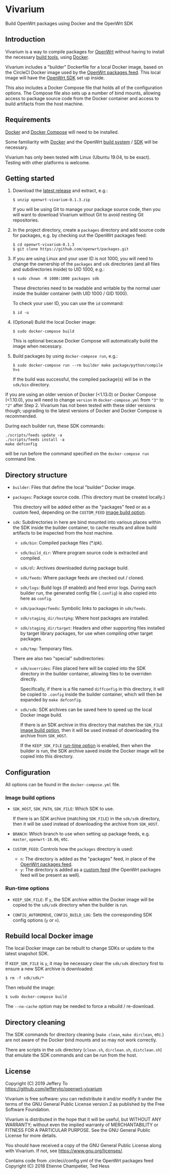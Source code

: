 # Vivarium

Build OpenWrt packages using Docker and the OpenWrt SDK

## Introduction

Vivarium is a way to compile packages for [OpenWrt] without having to
install the necessary [build tools][OpenWrt build system install], using
[Docker].

Vivarium includes a "builder" Dockerfile for a local Docker image, based
on the CircleCI Docker image used by the [OpenWrt packages feed]. This
local image will have the [OpenWrt SDK] set up inside.

This also includes a Docker Compose file that holds all of the
configuration options. The Compose file also sets up a number of bind
mounts, allowing access to package source code from the Docker container
and access to build artifacts from the host machine.

[OpenWrt]: https://openwrt.org/
[OpenWrt build system install]: https://openwrt.org/docs/guide-developer/build-system/install-buildsystem
[Docker]: https://www.docker.com/
[OpenWrt packages feed]: https://github.com/openwrt/packages
[OpenWrt SDK]: https://openwrt.org/docs/guide-developer/using_the_sdk

## Requirements

[Docker][Docker install] and [Docker Compose][Docker Compose install]
will need to be installed.

Some familiarity with [Docker][Docker get started] and the OpenWrt
[build system][OpenWrt build system usage] / [SDK][OpenWrt SDK] will be
necessary.

Vivarium has only been tested with Linux (Ubuntu 19.04, to be exact).
Testing with other platforms is welcome.

[Docker install]: https://docs.docker.com/install/#supported-platforms
[Docker Compose install]: https://docs.docker.com/compose/install/
[Docker get started]: https://docs.docker.com/get-started/
[Openwrt build system usage]: https://openwrt.org/docs/guide-developer/build-system/use-buildsystem

## Getting started

1.  Download the [latest release][Vivarium latest release] and extract,
    e.g.:

        $ unzip openwrt-vivarium-0.1.3.zip

    If you will be using Git to manage your package source code, then
    you will want to download Vivarium without Git to avoid nesting Git
    repositories.

2.  In the project directory, create a `packages` directory and add
    source code for packages, e.g. by checking out the OpenWrt packages
    feed:

        $ cd openwrt-vivarium-0.1.3
        $ git clone https://github.com/openwrt/packages.git

3.  If you are using Linux and your user ID is not 1000, you will need
    to change the ownership of the `packages` and `sdk` directories (and
    all files and subdirectories inside) to UID 1000, e.g.:

        $ sudo chown -R 1000:1000 packages sdk

    These directories need to be readable and writable by the normal
    user inside the builder container (with UID 1000 / GID 1000).

    To check your user ID, you can use the `id` command:

        $ id -u

4.  (Optional) Build the local Docker image:

        $ sudo docker-compose build

    This is optional because Docker Compose will automatically build
    the image when necessary.

5.  Build packages by using `docker-compose run`, e.g.:

        $ sudo docker-compose run --rm builder make package/python/compile V=s

    If the build was successful, the compiled package(s) will be in the
    `sdk/bin` directory.

If you are using an older version of Docker (<1.13.0) or Docker Compose
(<1.10.0), you will need to change `version` in `docker-compose.yml`
from `"3"` to `"2"` after Step 2. Vivarium has not been tested with
these older versions though; upgrading to the latest versions of Docker
and Docker Compose is recommended.

During each builder run, these SDK commands:

    ./scripts/feeds update -a
    ./scripts/feeds install -a
    make defconfig

will be run before the command specified on the `docker-compose run`
command line.

[Vivarium latest release]: https://github.com/jefferyto/openwrt-vivarium/releases/latest

## Directory structure

*   `builder`: Files that define the local "builder" Docker image.

*   `packages`: Package source code. (This directory must be created
    locally.)

    This directory will be added either as the "packages" feed or as a
    custom feed, depending on the `CUSTOM_FEED` [image build
    option](#image-build-options).

*   `sdk`: Subdirectories in here are bind mounted into various places
    within the SDK inside the builder container, to cache results and
    allow build artifacts to be inspected from the host machine.

    *   `sdk/bin`: Compiled package files (*.ipk).

    *   `sdk/build_dir`: Where program source code is extracted and
        compiled.

    *   `sdk/dl`: Archives downloaded during package build.

    *   `sdk/feeds`: Where package feeds are checked out / cloned.

    *   `sdk/logs`: Build logs (if enabled) and feed error logs. During
        each builder run, the generated config file (`.config`) is also
        copied into here as `config`.

    *   `sdk/package/feeds`: Symbolic links to packages in `sdk/feeds`.

    *   `sdk/staging_dir/hostpkg`: Where host packages are installed.

    *   `sdk/staging_dir/target`: Headers and other supporting files
        installed by target library packages, for use when compiling
        other target packages.

    *   `sdk/tmp`: Temporary files.

    There are also two "special" subdirectories:

    *   `sdk/overrides`: Files placed here will be copied into the SDK
        directory in the builder container, allowing files to be
        overriden directly.

        Specifically, if there is a file named `diffconfig` in this
        directory, it will be copied to `.config` inside the builder
        container, which will then be expanded by `make defconfig`.

    *   `sdk/sdk`: SDK archives can be saved here to speed up the local
        Docker image build.

        If there is an SDK archive in this directory that matches the
        `SDK_FILE` [image build option](#image-build-options), then it
        will be used instead of downloading the archive from `SDK_HOST`.

        If the `KEEP_SDK_FILE` [run-time option](#run-time-options) is
        enabled, then when the builder is run, the SDK archive saved
        inside the Docker image will be copied into this directory.

## Configuration

All options can be found in the `docker-compose.yml` file.

### Image build options

*   `SDK_HOST`, `SDK_PATH`, `SDK_FILE`: Which SDK to use.

    If there is an SDK archive (matching `SDK_FILE`) in the `sdk/sdk`
    directory, then it will be used instead of downloading the archive
    from `SDK_HOST`.

*   `BRANCH`: Which branch to use when setting up package feeds, e.g.
    `master`, `openwrt-18.06`, etc.

*   `CUSTOM_FEED`: Controls how the `packages` directory is used:
    *   `n`: The directory is added as the "packages" feed, in
        place of the [OpenWrt packages feed].
    *   `y`: The directory is added as a [custom
        feed][OpenWrt custom feeds] (the OpenWrt packages feed will be
        present as well).

[OpenWrt custom feeds]: https://openwrt.org/docs/guide-developer/feeds#custom_feeds

### Run-time options

*   `KEEP_SDK_FILE`: If `y`, the SDK archive within the Docker image will
    be copied to the `sdk/sdk` directory when the builder is run.

*   `CONFIG_AUTOREMOVE`, `CONFIG_BUILD_LOG`: Sets the corresponding SDK
    config options (`y` or `n`).

## Rebuild local Docker image

The local Docker image can be rebuilt to change SDKs or update to the
latest snapshot SDK.

If `KEEP_SDK_FILE` is `y`, it may be necessary clear the `sdk/sdk`
directory first to ensure a new SDK archive is downloaded:

    $ rm -f sdk/sdk/*

Then rebuild the image:

    $ sudo docker-compose build

The `--no-cache` option may be needed to force a rebuild / re-download.

## Directory cleaning

The SDK commands for directory cleaning (`make clean`, `make dirclean`,
etc.) are not aware of the Docker bind mounts and so may not work
correctly.

There are scripts in the `sdk` directory (`clean.sh`, `dirclean.sh`,
`distclean.sh`) that emulate the SDK commands and can be run from the
host.

## License

Copyright (C) 2019 Jeffery To  
https://github.com/jefferyto/openwrt-vivarium

Vivarium is free software: you can redistribute it and/or modify
it under the terms of the GNU General Public License version 2 as
published by the Free Software Foundation.

Vivarium is distributed in the hope that it will be useful,
but WITHOUT ANY WARRANTY; without even the implied warranty of
MERCHANTABILITY or FITNESS FOR A PARTICULAR PURPOSE.  See the
GNU General Public License for more details.

You should have received a copy of the GNU General Public License
along with Vivarium.  If not, see <https://www.gnu.org/licenses/>.

Contains code from .circleci/config.yml of the OpenWrt packages feed  
Copyright (C) 2018 Etienne Champetier, Ted Hess
